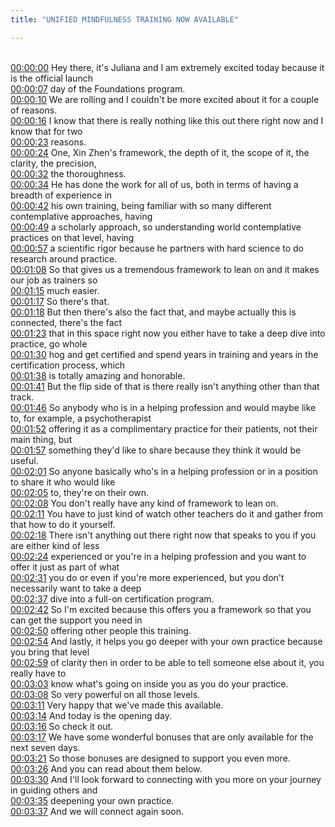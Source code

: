 ```yaml
---
title: "UNIFIED MINDFULNESS TRAINING NOW AVAILABLE"

---
```

<br>[00:00:00](https://www.youtube.com/watch?v=ycTYsH_e-08&t=0)   Hey there, it's Juliana and I am extremely excited today because it is the official launch 
<br>[00:00:07](https://www.youtube.com/watch?v=ycTYsH_e-08&t=7)   day of the Foundations program. 
<br>[00:00:10](https://www.youtube.com/watch?v=ycTYsH_e-08&t=10)   We are rolling and I couldn't be more excited about it for a couple of reasons. 
<br>[00:00:16](https://www.youtube.com/watch?v=ycTYsH_e-08&t=16)   I know that there is really nothing like this out there right now and I know that for two 
<br>[00:00:23](https://www.youtube.com/watch?v=ycTYsH_e-08&t=23)   reasons. 
<br>[00:00:24](https://www.youtube.com/watch?v=ycTYsH_e-08&t=24)   One, Xin Zhen's framework, the depth of it, the scope of it, the clarity, the precision, 
<br>[00:00:32](https://www.youtube.com/watch?v=ycTYsH_e-08&t=32)   the thoroughness. 
<br>[00:00:34](https://www.youtube.com/watch?v=ycTYsH_e-08&t=34)   He has done the work for all of us, both in terms of having a breadth of experience in 
<br>[00:00:42](https://www.youtube.com/watch?v=ycTYsH_e-08&t=42)   his own training, being familiar with so many different contemplative approaches, having 
<br>[00:00:49](https://www.youtube.com/watch?v=ycTYsH_e-08&t=49)   a scholarly approach, so understanding world contemplative practices on that level, having 
<br>[00:00:57](https://www.youtube.com/watch?v=ycTYsH_e-08&t=57)   a scientific rigor because he partners with hard science to do research around practice. 
<br>[00:01:08](https://www.youtube.com/watch?v=ycTYsH_e-08&t=68)   So that gives us a tremendous framework to lean on and it makes our job as trainers so 
<br>[00:01:15](https://www.youtube.com/watch?v=ycTYsH_e-08&t=75)   much easier. 
<br>[00:01:17](https://www.youtube.com/watch?v=ycTYsH_e-08&t=77)   So there's that. 
<br>[00:01:18](https://www.youtube.com/watch?v=ycTYsH_e-08&t=78)   But then there's also the fact that, and maybe actually this is connected, there's the fact 
<br>[00:01:23](https://www.youtube.com/watch?v=ycTYsH_e-08&t=83)   that in this space right now you either have to take a deep dive into practice, go whole 
<br>[00:01:30](https://www.youtube.com/watch?v=ycTYsH_e-08&t=90)   hog and get certified and spend years in training and years in the certification process, which 
<br>[00:01:38](https://www.youtube.com/watch?v=ycTYsH_e-08&t=98)   is totally amazing and honorable. 
<br>[00:01:41](https://www.youtube.com/watch?v=ycTYsH_e-08&t=101)   But the flip side of that is there really isn't anything other than that track. 
<br>[00:01:46](https://www.youtube.com/watch?v=ycTYsH_e-08&t=106)   So anybody who is in a helping profession and would maybe like to, for example, a psychotherapist 
<br>[00:01:52](https://www.youtube.com/watch?v=ycTYsH_e-08&t=112)   offering it as a complimentary practice for their patients, not their main thing, but 
<br>[00:01:57](https://www.youtube.com/watch?v=ycTYsH_e-08&t=117)   something they'd like to share because they think it would be useful. 
<br>[00:02:01](https://www.youtube.com/watch?v=ycTYsH_e-08&t=121)   So anyone basically who's in a helping profession or in a position to share it who would like 
<br>[00:02:05](https://www.youtube.com/watch?v=ycTYsH_e-08&t=125)   to, they're on their own. 
<br>[00:02:08](https://www.youtube.com/watch?v=ycTYsH_e-08&t=128)   You don't really have any kind of framework to lean on. 
<br>[00:02:11](https://www.youtube.com/watch?v=ycTYsH_e-08&t=131)   You have to just kind of watch other teachers do it and gather from that how to do it yourself. 
<br>[00:02:18](https://www.youtube.com/watch?v=ycTYsH_e-08&t=138)   There isn't anything out there right now that speaks to you if you are either kind of less 
<br>[00:02:24](https://www.youtube.com/watch?v=ycTYsH_e-08&t=144)   experienced or you're in a helping profession and you want to offer it just as part of what 
<br>[00:02:31](https://www.youtube.com/watch?v=ycTYsH_e-08&t=151)   you do or even if you're more experienced, but you don't necessarily want to take a deep 
<br>[00:02:37](https://www.youtube.com/watch?v=ycTYsH_e-08&t=157)   dive into a full-on certification program. 
<br>[00:02:42](https://www.youtube.com/watch?v=ycTYsH_e-08&t=162)   So I'm excited because this offers you a framework so that you can get the support you need in 
<br>[00:02:50](https://www.youtube.com/watch?v=ycTYsH_e-08&t=170)   offering other people this training. 
<br>[00:02:54](https://www.youtube.com/watch?v=ycTYsH_e-08&t=174)   And lastly, it helps you go deeper with your own practice because you bring that level 
<br>[00:02:59](https://www.youtube.com/watch?v=ycTYsH_e-08&t=179)   of clarity then in order to be able to tell someone else about it, you really have to 
<br>[00:03:03](https://www.youtube.com/watch?v=ycTYsH_e-08&t=183)   know what's going on inside you as you do your practice. 
<br>[00:03:08](https://www.youtube.com/watch?v=ycTYsH_e-08&t=188)   So very powerful on all those levels. 
<br>[00:03:11](https://www.youtube.com/watch?v=ycTYsH_e-08&t=191)   Very happy that we've made this available. 
<br>[00:03:14](https://www.youtube.com/watch?v=ycTYsH_e-08&t=194)   And today is the opening day. 
<br>[00:03:16](https://www.youtube.com/watch?v=ycTYsH_e-08&t=196)   So check it out. 
<br>[00:03:17](https://www.youtube.com/watch?v=ycTYsH_e-08&t=197)   We have some wonderful bonuses that are only available for the next seven days. 
<br>[00:03:21](https://www.youtube.com/watch?v=ycTYsH_e-08&t=201)   So those bonuses are designed to support you even more. 
<br>[00:03:26](https://www.youtube.com/watch?v=ycTYsH_e-08&t=206)   And you can read about them below. 
<br>[00:03:30](https://www.youtube.com/watch?v=ycTYsH_e-08&t=210)   And I'll look forward to connecting with you more on your journey in guiding others and 
<br>[00:03:35](https://www.youtube.com/watch?v=ycTYsH_e-08&t=215)   deepening your own practice. 
<br>[00:03:37](https://www.youtube.com/watch?v=ycTYsH_e-08&t=217)   And we will connect again soon. 
<br>